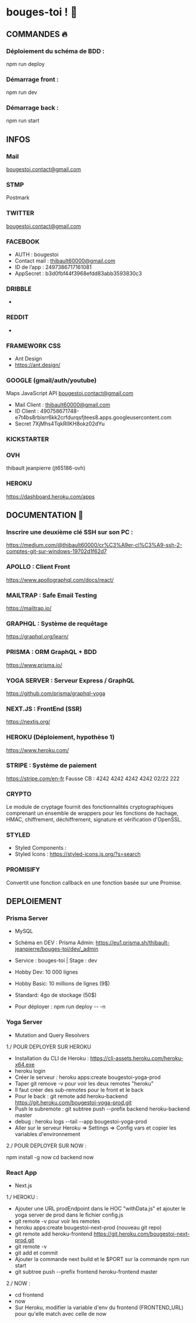 # bouges-toi ! :rocket:


## COMMANDES :fire:

### Déploiement du schéma de BDD : 
npm run deploy

###  Démarrage front :
npm run dev

###  Démarrage back : 
npm run start


## INFOS

### Mail
bougestoi.contact@gmail.com

### STMP 
Postmark

### TWITTER
bougestoi.contact@gmail.com

### FACEBOOK
 - AUTH : bougestoi
 - Contact mail : thibault60000@gmail.com
 - ID de l’app : 2497386717161081
 - AppSecret : b3d0fbf44f3968efdd83abb3593830c3

### DRIBBLE
-

### REDDIT
-

### FRAMEWORK CSS
- Ant Design
- https://ant.design/

### GOOGLE (gmail/auth/youtube)
Maps JavaScript API
bougestoi.contact@gmail.com
- Mail Client : thibault60000@gmail.com 
- ID Client : 490758671748-e7t4bs8rbisrr6kk2crfdurqsfjtees8.apps.googleusercontent.com
- Secret 7XjMhs4TqkRIIKH8okz02dYu

### KICKSTARTER

### OVH 
thibault jeanpierre  (jt65186-ovh)

### HEROKU 
https://dashboard.heroku.com/apps


## DOCUMENTATION :page_facing_up: 

###  Inscrire une deuxième clé SSH sur son PC : 
https://medium.com/@thibault60000/cr%C3%A9er-cl%C3%A9-ssh-2-comptes-git-sur-windows-19702d1f62d7

###  APOLLO : Client Front
https://www.apollographql.com/docs/react/

### MAILTRAP : Safe Email Testing 
https://mailtrap.io/

###   GRAPHQL : Système de requêtage 
https://graphql.org/learn/

###   PRISMA : ORM GraphQL + BDD
https://www.prisma.io/

###  YOGA SERVER : Serveur Express / GraphQL
https://github.com/prisma/graphql-yoga

###  NEXT.JS : FrontEnd (SSR)
https://nextjs.org/

###  HEROKU (Déploiement, hypothèse 1)
https://www.heroku.com/

###  STRIPE : Système de paiement
https://stripe.com/en-fr
Fausse CB : 4242 4242 4242 4242   02/22 222

### CRYPTO
Le module de cryptage fournit des fonctionnalités cryptographiques comprenant un ensemble de wrappers pour les fonctions de hachage, HMAC, chiffrement, déchiffrement, signature et vérification d'OpenSSL.

### STYLED 
 - Styled Components : 
 - Styled Icons : https://styled-icons.js.org/?s=search
### PROMISIFY
Convertit une fonction callback en une fonction basée sur une Promise.

## DEPLOIEMENT

### Prisma Server
 - MySQL

 - Schéma en DEV : Prisma Admin: https://eu1.prisma.sh/thibault-jeanpierre/bouges-toi/dev/_admin
 - Service : bouges-toi  |   Stage : dev
 - Hobby Dev: 10 000 lignes
 - Hobby Basic: 10 millions de lignes (9$)
 - Standard: 4go de stockage (50$)
 - Pour déployer : npm run deploy -- -n

### Yoga Server
 - Mutation and Query Resolvers

 1./ POUR DEPLOYER SUR HEROKU 

 - Installation du CLI de Heroku : https://cli-assets.heroku.com/heroku-x64.exe
 - heroku login
 - Créer le serveur : heroku apps:create bougestoi-yoga-prod
 - Taper git remove -v pour voir les deux remotes "heroku"
 - Il faut créer des sub-remotes pour le front et le back
 - Pour le back : git remote add heroku-backend https://git.heroku.com/bougestoi-yoga-prod.git
 - Push le subremote : git subtree push --prefix backend heroku-backend master
 - debug : heroku logs --tail --app bougestoi-yoga-prod
 - Aller sur le serveur Heroku => Settings => Config vars et copier les variables d'environnement

 2./ POUR DEPLOYER SUR NOW : 

 npm install -g now
 cd backend
 now


### React App
 - Next.js

  1./ HEROKU :

 - Ajouter une URL prodEndpoint dans le HOC "withData.js" et ajouter le yoga server de prod dans le fichier config.js
 - git remote -v pour voir les remotes
 - heroku apps:create bougestoi-next-prod (nouveau git repo)
 - git remote add heroku-frontend https://git.heroku.com/bougestoi-next-prod.git
 - git remote -v
 - git add et commit
 - Ajouter la commande next build et le $PORT sur la commande npm run start
 - git subtree push --prefix frontend heroku-frontend master

 2./ NOW : 
 - cd frontend
 - now
 - Sur Heroku, modifier la variable d'env du frontend (FRONTEND_URL) pour qu'elle match avec celle de now
